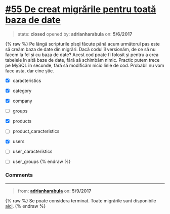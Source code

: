 # [\#55 De creat migrările pentru toată baza de date](https://github.com/adrianharabula/condr/issues/55)

> state: **closed** opened by: **adrianharabula** on: **5/6/2017**

{% raw %}
Pe lângă scripturile plsql făcute până acum următorul pas este să creăm baza de date din migrări. Dacă codul îl versionăm, de ce să nu facem la fel și cu baza de date? Acest cod poate fi folosit și pentru a crea tabelele în altă baze de date, fără să schimbăm nimic. Practic putem trece pe MySQL în secunde, fără să modificăm nicio linie de cod. Probabil nu vom face asta, dar cine știe.

- [x] caracteristics
- [x] category
- [x] company
- [ ] groups
- [x] products
- [ ] product_caracteristics
- [x] users
- [ ] user_caracteristics
- [ ] user_groups
{% endraw %}


### Comments

---
> from: [**adrianharabula**](https://github.com/adrianharabula/condr/issues/55#issuecomment-300082970) on: **5/9/2017**

{% raw %}
Se poate considera terminat. Toate migrările sunt disponibile [aici](https://github.com/adrianharabula/condr/tree/master/app/database/migrations).
{% endraw %}
